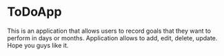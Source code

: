 # ToDoApp
This is an application that allows users to record goals that they want to perform in days or months. Application allows to add, edit, delete, update. Hope you guys like it.
